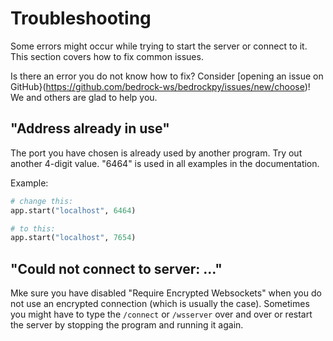 # Troubleshooting

Some errors might occur while trying to start the server or connect
to it. This section covers how to fix common issues.

Is there an error you do not know how to fix? Consider
[opening an issue on GitHub}(https://github.com/bedrock-ws/bedrockpy/issues/new/choose)!
We and others are glad to help you.


## "Address already in use"

The port you have chosen is already used by another program. Try out
another 4-digit value. "6464" is used in all examples in the documentation.

Example:

```python
# change this:
app.start("localhost", 6464)

# to this:
app.start("localhost", 7654)
```


## "Could not connect to server: ..."

Mke sure you have disabled "Require Encrypted Websockets" when you do not
use an encrypted connection (which is usually the case). Sometimes you
might have to type the `/connect` or `/wsserver` over and over or restart
the server by stopping the program and running it again.
